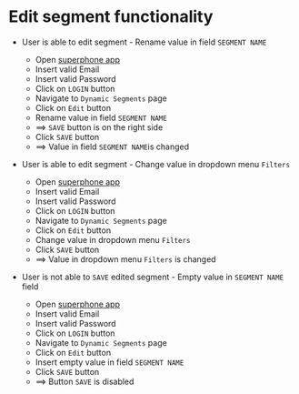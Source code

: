 # Edit segment functionality 

* User is able to edit segment - Rename value in field `SEGMENT NAME`
  * Open [superphone app](https://app.superphone-stage.com/login)
  * Insert valid Email
  * Insert valid Password
  * Click on `LOGIN` button
  * Navigate to `Dynamic Segments` page
  * Click on `Edit` button
  * Rename value in field `SEGMENT NAME`
  * ==> `SAVE` button is on the right side
  * Click `SAVE` button
  * ==> Value in field `SEGMENT NAME`is changed

* User is able to edit segment - Change value in dropdown menu `Filters`
  * Open [superphone app](https://app.superphone-stage.com/login)
  * Insert valid Email
  * Insert valid Password
  * Click on `LOGIN` button
  * Navigate to `Dynamic Segments` page
  * Click on `Edit` button
  * Change value in dropdown menu `Filters`
  * Click `SAVE` button
  * ==> Value in dropdown menu `Filters` is changed

* User is not able to `SAVE` edited segment - Empty value in `SEGMENT NAME` field
  * Open [superphone app](https://app.superphone-stage.com/login)
  * Insert valid Email
  * Insert valid Password
  * Click on `LOGIN` button
  * Navigate to `Dynamic Segments` page
  * Click on `Edit` button
  * Insert empty value in field `SEGMENT NAME`
  * Click `SAVE` button
  * ==> Button `SAVE` is disabled